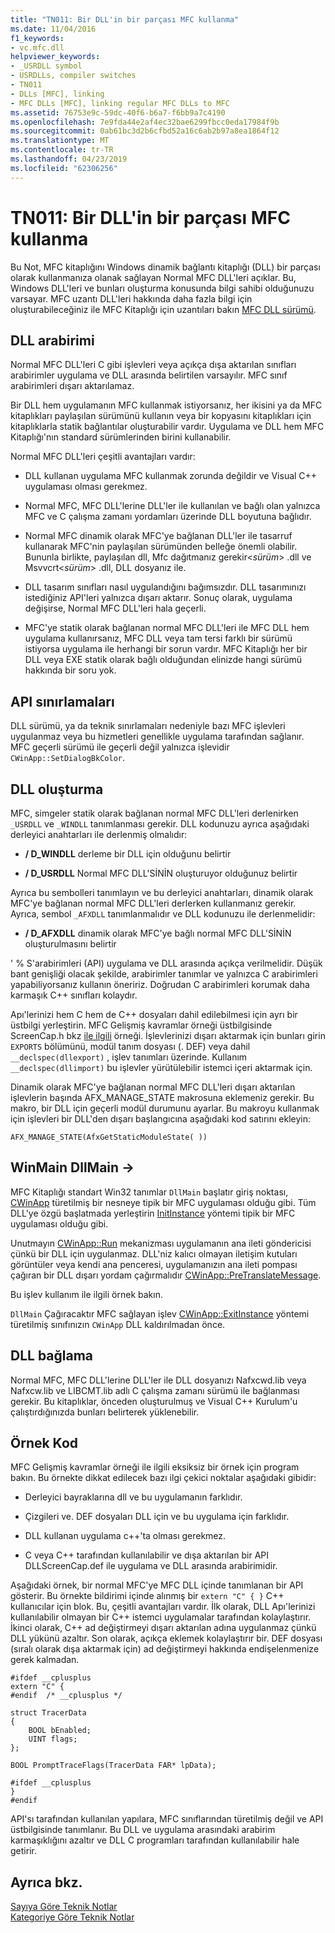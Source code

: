 ```yaml
---
title: "TN011: Bir DLL'in bir parçası MFC kullanma"
ms.date: 11/04/2016
f1_keywords:
- vc.mfc.dll
helpviewer_keywords:
- _USRDLL symbol
- USRDLLs, compiler switches
- TN011
- DLLs [MFC], linking
- MFC DLLs [MFC], linking regular MFC DLLs to MFC
ms.assetid: 76753e9c-59dc-40f6-b6a7-f6bb9a7c4190
ms.openlocfilehash: 7e9fda44e2af4ec32bae6299fbcc0eda17984f9b
ms.sourcegitcommit: 0ab61bc3d2b6cfbd52a16c6ab2b97a8ea1864f12
ms.translationtype: MT
ms.contentlocale: tr-TR
ms.lasthandoff: 04/23/2019
ms.locfileid: "62306256"
---
```

# <a name="tn011-using-mfc-as-part-of-a-dll"></a>TN011: Bir DLL'in bir parçası MFC kullanma

Bu Not, MFC kitaplığını Windows dinamik bağlantı kitaplığı (DLL) bir parçası olarak kullanmanıza olanak sağlayan Normal MFC DLL'leri açıklar. Bu, Windows DLL'leri ve bunları oluşturma konusunda bilgi sahibi olduğunuzu varsayar. MFC uzantı DLL'leri hakkında daha fazla bilgi için oluşturabileceğiniz ile MFC Kitaplığı için uzantıları bakın [MFC DLL sürümü](../mfc/tn033-dll-version-of-mfc.md).

## <a name="dll-interfaces"></a>DLL arabirimi

Normal MFC DLL'leri C gibi işlevleri veya açıkça dışa aktarılan sınıfları arabirimler uygulama ve DLL arasında belirtilen varsayılır. MFC sınıf arabirimleri dışarı aktarılamaz.

Bir DLL hem uygulamanın MFC kullanmak istiyorsanız, her ikisini ya da MFC kitaplıkları paylaşılan sürümünü kullanın veya bir kopyasını kitaplıkları için kitaplıklarla statik bağlantılar oluşturabilir vardır. Uygulama ve DLL hem MFC Kitaplığı'nın standard sürümlerinden birini kullanabilir.

Normal MFC DLL'leri çeşitli avantajları vardır:

- DLL kullanan uygulama MFC kullanmak zorunda değildir ve Visual C++ uygulaması olması gerekmez.

- Normal MFC, MFC DLL'lerine DLL'ler ile kullanılan ve bağlı olan yalnızca MFC ve C çalışma zamanı yordamları üzerinde DLL boyutuna bağlıdır.

- Normal MFC dinamik olarak MFC'ye bağlanan DLL'ler ile tasarruf kullanarak MFC'nin paylaşılan sürümünden belleğe önemli olabilir. Bununla birlikte, paylaşılan dll, Mfc dağıtmanız gerekir\<*sürüm*> .dll ve Msvvcrt\<*sürüm*> .dll, DLL dosyanız ile.

- DLL tasarım sınıfları nasıl uygulandığını bağımsızdır. DLL tasarımınızı istediğiniz API'leri yalnızca dışarı aktarır. Sonuç olarak, uygulama değişirse, Normal MFC DLL'leri hala geçerli.

- MFC'ye statik olarak bağlanan normal MFC DLL'leri ile MFC DLL hem uygulama kullanırsanız, MFC DLL veya tam tersi farklı bir sürümü istiyorsa uygulama ile herhangi bir sorun vardır. MFC Kitaplığı her bir DLL veya EXE statik olarak bağlı olduğundan elinizde hangi sürümü hakkında bir soru yok.

## <a name="api-limitations"></a>API sınırlamaları

DLL sürümü, ya da teknik sınırlamaları nedeniyle bazı MFC işlevleri uygulanmaz veya bu hizmetleri genellikle uygulama tarafından sağlanır. MFC geçerli sürümü ile geçerli değil yalnızca işlevidir `CWinApp::SetDialogBkColor`.

## <a name="building-your-dll"></a>DLL oluşturma

MFC, simgeler statik olarak bağlanan normal MFC DLL'leri derlenirken `_USRDLL` ve `_WINDLL` tanımlanması gerekir. DLL kodunuzu ayrıca aşağıdaki derleyici anahtarları ile derlenmiş olmalıdır:

- **/ D_WINDLL** derleme bir DLL için olduğunu belirtir

- **/ D_USRDLL** Normal MFC DLL'SİNİN oluşturuyor olduğunuz belirtir

Ayrıca bu sembolleri tanımlayın ve bu derleyici anahtarları, dinamik olarak MFC'ye bağlanan normal MFC DLL'leri derlerken kullanmanız gerekir. Ayrıca, sembol `_AFXDLL` tanımlanmalıdır ve DLL kodunuzu ile derlenmelidir:

- **/ D_AFXDLL** dinamik olarak MFC'ye bağlı normal MFC DLL'SİNİN oluşturulmasını belirtir

' % S'arabirimleri (API) uygulama ve DLL arasında açıkça verilmelidir. Düşük bant genişliği olacak şekilde, arabirimler tanımlar ve yalnızca C arabirimleri yapabiliyorsanız kullanın öneririz. Doğrudan C arabirimleri korumak daha karmaşık C++ sınıfları kolaydır.

Apı'lerinizi hem C hem de C++ dosyaları dahil edilebilmesi için ayrı bir üstbilgi yerleştirin. MFC Gelişmiş kavramlar örneği üstbilgisinde ScreenCap.h bkz [ile ilgili](../overview/visual-cpp-samples.md) örneği. İşlevlerinizi dışarı aktarmak için bunları girin `EXPORTS` bölümünü, modül tanım dosyası (. DEF) veya dahil `__declspec(dllexport)` , işlev tanımları üzerinde. Kullanım `__declspec(dllimport)` bu işlevler yürütülebilir istemci içeri aktarmak için.

Dinamik olarak MFC'ye bağlanan normal MFC DLL'leri dışarı aktarılan işlevlerin başında AFX_MANAGE_STATE makrosuna eklemeniz gerekir. Bu makro, bir DLL için geçerli modül durumunu ayarlar. Bu makroyu kullanmak için işlevleri bir DLL'den dışarı başlangıcına aşağıdaki kod satırını ekleyin:

`AFX_MANAGE_STATE(AfxGetStaticModuleState( ))`

## <a name="winmain---dllmain"></a>WinMain DllMain ->

MFC Kitaplığı standart Win32 tanımlar `DllMain` başlatır giriş noktası, [CWinApp](../mfc/reference/cwinapp-class.md) türetilmiş bir nesneye tipik bir MFC uygulaması olduğu gibi. Tüm DLL'ye özgü başlatmada yerleştirin [InitInstance](../mfc/reference/cwinapp-class.md#initinstance) yöntemi tipik bir MFC uygulaması olduğu gibi.

Unutmayın [CWinApp::Run](../mfc/reference/cwinapp-class.md#run) mekanizması uygulamanın ana ileti göndericisi çünkü bir DLL için uygulanmaz. DLL'niz kalıcı olmayan iletişim kutuları görüntüler veya kendi ana penceresi, uygulamanızın ana ileti pompası çağıran bir DLL dışarı yordam çağırmalıdır [CWinApp::PreTranslateMessage](../mfc/reference/cwinapp-class.md#pretranslatemessage).

Bu işlev kullanım ile ilgili örnek bakın.

`DllMain` Çağıracaktır MFC sağlayan işlev [CWinApp::ExitInstance](../mfc/reference/cwinapp-class.md#exitinstance) yöntemi türetilmiş sınıfınızın `CWinApp` DLL kaldırılmadan önce.

## <a name="linking-your-dll"></a>DLL bağlama

Normal MFC, MFC DLL'lerine DLL'ler ile DLL dosyanızı Nafxcwd.lib veya Nafxcw.lib ve LIBCMT.lib adlı C çalışma zamanı sürümü ile bağlanması gerekir. Bu kitaplıklar, önceden oluşturulmuş ve Visual C++ Kurulum'u çalıştırdığınızda bunları belirterek yüklenebilir.

## <a name="sample-code"></a>Örnek Kod

MFC Gelişmiş kavramlar örneği ile ilgili eksiksiz bir örnek için program bakın. Bu örnekte dikkat edilecek bazı ilgi çekici noktalar aşağıdaki gibidir:

- Derleyici bayraklarına dll ve bu uygulamanın farklıdır.

- Çizgileri ve. DEF dosyaları DLL için ve bu uygulama için farklıdır.

- DLL kullanan uygulama c++'ta olması gerekmez.

- C veya C++ tarafından kullanılabilir ve dışa aktarılan bir API DLLScreenCap.def ile uygulama ve DLL arasında arabirimidir.

Aşağıdaki örnek, bir normal MFC'ye MFC DLL içinde tanımlanan bir API gösterir. Bu örnekte bildirimi içinde alınmış bir `extern "C" { }` C++ kullanıcılar için blok. Bu, çeşitli avantajları vardır. İlk olarak, DLL Apı'lerinizi kullanılabilir olmayan bir C++ istemci uygulamalar tarafından kolaylaştırır. İkinci olarak, C++ ad değiştirmeyi dışarı aktarılan adına uygulanmaz çünkü DLL yükünü azaltır. Son olarak, açıkça eklemek kolaylaştırır bir. DEF dosyası (sıralı olarak dışa aktarmak için) ad değiştirmeyi hakkında endişelenmenize gerek kalmadan.

```
#ifdef __cplusplus
extern "C" {
#endif  /* __cplusplus */

struct TracerData
{
    BOOL bEnabled;
    UINT flags;
};

BOOL PromptTraceFlags(TracerData FAR* lpData);

#ifdef __cplusplus
}
#endif
```

API'sı tarafından kullanılan yapılara, MFC sınıflarından türetilmiş değil ve API üstbilgisinde tanımlanır. Bu DLL ve uygulama arasındaki arabirim karmaşıklığını azaltır ve DLL C programları tarafından kullanılabilir hale getirir.

## <a name="see-also"></a>Ayrıca bkz.

[Sayıya Göre Teknik Notlar](../mfc/technical-notes-by-number.md)<br/>
[Kategoriye Göre Teknik Notlar](../mfc/technical-notes-by-category.md)
